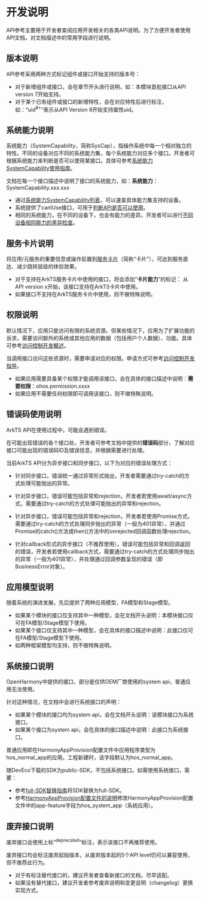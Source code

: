 # 开发说明

API参考主要用于开发者查阅应用开发相关的各类API说明。为了方便开发者使用API文档，对文档描述中的常用字段进行说明。

## 版本说明

API参考采用两种方式标记组件或接口开始支持的版本号：

- 对于新增组件或接口，会在章节开头进行说明，如：本模块首批接口从API version 7开始支持。
- 对于某个已有组件或接口的新增特性，会在对应特性后进行标注，如：“uid<sup>8+</sup>”表示从API Version 8开始支持属性uid。

## 系统能力说明

系统能力（SystemCapability，简称SysCap），指操作系统中每一个相对独立的特性。不同的设备对应不同的系统能力集，每个系统能力对应多个接口。开发者可根据系统能力来判断是否可以使用某接口。具体可参考[系统能力SystemCapability使用指南](syscap.md)。

文档在每一个接口描述中说明了接口的系统能力，如：**系统能力**：SystemCapability.xxx.xxx

<!--Del-->
- 通过[系统能力SystemCapability列表](phone-syscap-list.md)，可以速查具体能力集支持的设备。<!--DelEnd-->
- 系统提供了canIUse接口，可用于[判断API是否可以使用](syscap.md#判断-api-是否可以使用)。
- 相同的系统能力，在不同的设备下，也会有能力的差异。开发者可以进行[不同设备相同能力的差异检查](syscap.md#不同设备相同能力的差异检查)。
<!--RP2--><!--RP2End-->

<!--RP1--><!--RP1End-->

## 服务卡片说明

将应用/元服务的重要信息或操作前置到[服务卡片](../form/formkit-overview.md)（简称“卡片”），可达到服务直达、减少跳转层级的体验效果。
- 对于支持在ArkTS服务卡片中使用的接口，将会添加“**卡片能力**”的标记： 从API version x开始，该接口支持在ArkTS卡片中使用。
- 如果接口不支持在ArkTS服务卡片中使用，则不做特殊说明。

## 权限说明

默认情况下，应用只能访问有限的系统资源。但某些情况下，应用为了扩展功能的诉求，需要访问额外的系统或其他应用的数据（包括用户个人数据）、功能。具体可参考[访问控制开发概述](../security/AccessToken/app-permission-mgmt-overview.md)。

当调用接口访问这些资源时，需要申请对应的权限。申请方式可参考[访问控制开发指导](../security/AccessToken/determine-application-mode.md)。

- 如果应用需要具备某个权限才能调用该接口，会在具体的接口描述中说明：**需要权限**：ohos.permission.xxxx
- 如果应用不需要任何权限即可调用该接口，则不做特殊说明。

## 错误码使用说明

ArkTS API在使用过程中，可能会遇到错误。

在可能出现错误的各个接口处，开发者可参考文档中提供的**错误码**部分，了解对应接口可能出现的错误码ID及错误信息，并根据需要进行处理。

当前ArkTS API分为异步接口和同步接口，以下为对应的错误处理方式：

- 针对同步接口，错误统一通过异常形式抛出，开发者需要通过try-catch的方式处理可能抛出的异常。

- 针对异步接口，错误可能包括异常和rejection，开发者若使用await/async方式，需要通过try-catch的方式处理可能抛出的异常和rejection。

- 针对异步接口，错误可能包括异常和rejection，开发者若使用Promise方式，需要通过try-catch的方式处理同步抛出的异常（一般为401异常），并通过Promise的catch()方法或then()方法中的onrejected回调函数处理rejection。

- 针对callback形式的异步接口（不推荐使用），错误可能包括异常和回调返回的错误，开发者若使用callback方式，需要通过try-catch的方式处理同步抛出的异常（一般为401异常），并处理通过回调参数呈现的错误（即BusinessError对象）。

## 应用模型说明

随着系统的演进发展，先后提供了两种应用模型，FA模型和Stage模型。

- 如果某个模块的接口仅支持其中一种模型，会在文档开头说明：本模块接口仅可在FA模型/Stage模型下使用。
- 如果某个接口仅支持其中一种模型，会在具体的接口描述中说明：此接口仅可在FA模型/Stage模型下使用。
- 如两种框架模型均支持，则不做特殊说明。

<!--Del-->
## 系统接口说明

OpenHarmony中提供的接口，部分是仅供OEM厂商使用的system api，普通应用无法使用。

针对这种情况，在文档中会进行系统接口的声明：

- 如果某个模块的接口均为system api，会在文档开头说明：该模块接口为系统接口。
- 如果某个接口为system api，会在具体的接口描述中说明：此接口为系统接口。

普通应用即在HarmonyAppProvision配置文件中应用程序类型为hos_normal_app的应用。工程新建时，该字段默认为hos_normal_app。

随DevEco下载的SDK为public-SDK，不包括系统接口。如需使用系统接口，需要：

- 参考[full-SDK替换指南](../faqs/full-sdk-switch-guide.md)将SDK替换为full-SDK。
- 参考[HarmonyAppProvision配置文件的说明](../security/app-provision-structure.md)修改HarmonyAppProvision配置文件中的app-feature字段为hos_system_app（系统应用）。
<!--DelEnd-->

## 废弃接口说明

废弃接口会使用上标“<sup>deprecated</sup>”标注，表示该接口不再推荐使用。

废弃接口均会标注废弃起始版本，从废弃版本起的5个API level仍可以兼容使用，但不推荐此行为。

- 对于有标注替代接口的，建议开发者查看新接口的文档，尽早适配。
- 如果没有替代接口，建议开发者参考废弃说明和变更说明（changelog）更换实现方式。

